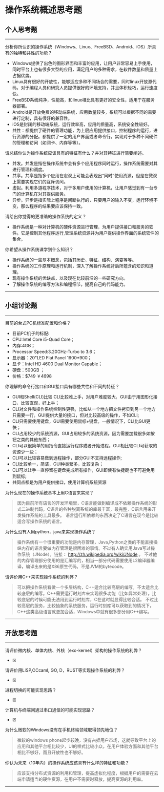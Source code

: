 # 操作系统概述思考题

## 个人思考题

---

分析你所认识的操作系统（Windows、Linux、FreeBSD、Android、iOS）所具有的独特和共性的功能？
- Windows提供了出色的图形界面和丰富的应用，让用户非常容易上手使用，同时平台上也有很多大型的应用，满足用户的多种需求，在软件数量和质量上占据优势。
- Linux具有很好的开放性，能够适应多种不同场合的需要，同时linux开放源代码，对于编程人员和研究人员提供很好的环境支持，并且体积轻巧，运行速度快。
- FreeBSD系统纯净，性能高，和linux相比具有更好的安全性，适用于在服务器部署。
- Android是开放免费的移动端系统，应用数量较多，系统可以根据不同的需要进行定制，具有很好的兼容性。
- iOS是封闭的移动端系统，运行效率高，应用的质量高，系统安全性较好。
- 共性：都提供了硬件的管理功能，为上层应用提供接口，控制程序的运行，进行资源的分配。都提供了一定的用户界面或者命令行。实现对于多种不同硬件的管理和访问（如网卡、内存等等）。

>  

请总结你认为操作系统应该具有的特征有什么？并对其特征进行简要阐述。
- 并发。并发是指在操作系统中会有多个应用程序同时运行，操作系统需要对其进行管理和调度。
- 共享。共享是指多个应用在宏观上可能会表现出“同时”使用资源，但是在微观上需要实现它们的互斥访问。
- 虚拟。利用多道程序技术，对于多用户使用的计算机，让用户感觉到有一台专门的计算机在对其提供服务。
- 异步。异步是指实际上程序是间断执行的，只要用户的输入不变，运行环境不变，那么程序的结果要应该保持一致。

>   

请给出你觉得的更准确的操作系统的定义？
- 操作系统是一种对计算机的硬件资源进行管理，为用户提供接口和服务的软件。它是控制其他程序运行,管理系统资源并为用户提供操作界面的系统软件的集合。

>   

你希望从操作系统课学到什么知识？
- 操作系统的一些基本概念，包括其历史、特征、结构、演变等等。
- 操作系统的工作原理和运行机制，深入了解操作系统背后所蕴含的知识和道理。
- 现有操作系统的优缺点，以及现在比较前沿的一些研究方向。
- 了解操作系统的编写方法和编程细节，提高自己的代码能力。

>   

---

## 小组讨论题

---

目前的台式PC机标准配置和价格？

- 目前PC机子的标配: 
- CPU:Intel Core i5-Quad Core； 
- 内存:4GB； 
- Processor Speed:3.20GHz-Turbo to 3.6； 
- 显示器：20"LED Flat Panel 1600*900； 
- 显卡：Intel HD 4600 Dual Monitor Capable； 
- 硬盘：500GB ； 
- 价格：$749 ￥4698 

你理解的命令行接口和GUI接口具有哪些共性和不同的特征？

- GUI和Shell(CLI)比较 CLI比较难上手，对用户难度较大，GUI由于用图形化接口，比较直观，好上手；
- CLI对文件和操作系统控制性更强，比如从一个地方把文件拷贝到另一个地方只需要一行，GUI提供大量的接口，但对比较高级的操作，不如CLI; 
- CLI只需要使用键盘，GUI需要使用鼠标+键盘，一般情况下，CLI比GUI更快；
- CLI占用较少的系统资源，GUI占用较多的系统资源，因为需要加载很多如按钮之类的其他东西；
- CLI可以很简单的用指令直接运行程序或者开始进程，GUI相比较CLI可获取的资源少一些；
- CLI可以比较容易做到远程操作，部分GUI不支持远程操作;
- CLI比较单一，简洁，GUI种类繁多，比较复杂；
- CLI可以让手一直停留在键盘完成所有操作，GUI即使有快捷键也不可避免用到鼠标;
- 共同点都是为用户提供接口，使用计算机系统资源 

为什么现在的操作系统基本上用C语言来实现？

>  因为目前所有语言的开发环境里，C语言能做到编译成不依赖操作系统的形式二进制代码，C语言的各种脱离系统的库最丰富，最完整，C语言用来开发操作系统的工具最多。 语言运行所依赖的东西决定了C语言在现今是比较适合写操作系统的语言。

为什么没有人用python，java来实现操作系统？

>  操作系统有一个很重要的功能是内存管理，Java,Python之类的不能直接操纵内存的语言要做内存管理是很困难的事情。不过有人确实用Java写过操作系统（JNode），链接： http://zh.wikipedia.org/wiki/JNode 。 不过他的内存管理部分使用的是汇编写的，相当一部分代码需要使用L2编译器编译，编译出来的是X86原生代码，不是JVM的bytecode。 

请评价用C++来实现操作系统的利弊？

>  可以把操作系统看做一个多层结构，C++适合比较高层的编写，不太适合比较底层的编写。C++需要运行时刻库来实现很多功能（比如异常处理），比较底层的时候可能无法用到运行时刻库，C在这时就显得比较合适。 不过比较高层的服务，比较抽象的系统服务，运行时刻库可以获取到的情况下，C++这类高级语言就更加合适，Windows中就有很多部分用C++编写。

---

## 开放思考题

---

请评价微内核、单体内核、外核（exo-kernel）架构的操作系统的利弊？

- [x]

>  

请评价用LISP,OCcaml, GO, D，RUST等实现操作系统的利弊？

- [x]

>  

进程切换的可能实现思路？

- [x]

>  

计算机与终端间通过串口通信的可能实现思路？

- [x]

>  

为什么微软的Windows没有在手机终端领域取得领先地位？

>  微软的windows phone起步较晚，没有占据用户市场，这就导致平台上的应用和其他平台相比较少，UI的样式比较小众，在用户体验方面和其他平台相比不够好，而且开放性也不够好。

你认为未来（10年内）的操作系统应该具有什么样的特征和功能？

>  应该支持分布式资源的利用和管理，提高虚拟化程度，根据用户的需要在云端申请适当的硬件资源，在用户不需要时释放，提高资源的利用率。

---
